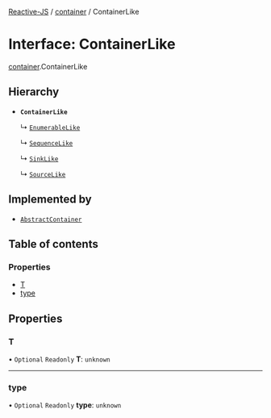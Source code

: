 [Reactive-JS](../README.md) / [container](../modules/container.md) / ContainerLike

# Interface: ContainerLike

[container](../modules/container.md).ContainerLike

## Hierarchy

- **`ContainerLike`**

  ↳ [`EnumerableLike`](enumerable.EnumerableLike.md)

  ↳ [`SequenceLike`](sequence.SequenceLike.md)

  ↳ [`SinkLike`](source.SinkLike.md)

  ↳ [`SourceLike`](source.SourceLike.md)

## Implemented by

- [`AbstractContainer`](../classes/container.AbstractContainer.md)

## Table of contents

### Properties

- [T](container.ContainerLike.md#t)
- [type](container.ContainerLike.md#type)

## Properties

### T

• `Optional` `Readonly` **T**: `unknown`

___

### type

• `Optional` `Readonly` **type**: `unknown`
